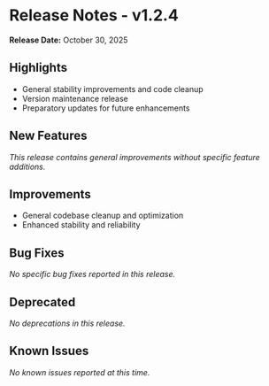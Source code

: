 # Release Notes - v1.2.4

**Release Date:** October 30, 2025

## Highlights

- General stability improvements and code cleanup
- Version maintenance release
- Preparatory updates for future enhancements

## New Features

*This release contains general improvements without specific feature additions.*

## Improvements

- General codebase cleanup and optimization
- Enhanced stability and reliability

## Bug Fixes

*No specific bug fixes reported in this release.*

## Deprecated

*No deprecations in this release.*

## Known Issues

*No known issues reported at this time.*